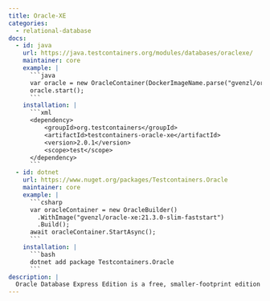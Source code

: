 ```yaml
---
title: Oracle-XE
categories:
  - relational-database
docs:
  - id: java
    url: https://java.testcontainers.org/modules/databases/oraclexe/
    maintainer: core
    example: |
      ```java
      var oracle = new OracleContainer(DockerImageName.parse("gvenzl/oracle-xe:21-slim-faststart"));
      oracle.start();
      ```
    installation: |
      ```xml
      <dependency>
          <groupId>org.testcontainers</groupId>
          <artifactId>testcontainers-oracle-xe</artifactId>
          <version>2.0.1</version>
          <scope>test</scope>
      </dependency>
      ```
  - id: dotnet
    url: https://www.nuget.org/packages/Testcontainers.Oracle
    maintainer: core
    example: |
      ```csharp
      var oracleContainer = new OracleBuilder()
        .WithImage("gvenzl/oracle-xe:21.3.0-slim-faststart")
        .Build();
      await oracleContainer.StartAsync();
      ```
    installation: |
      ```bash
      dotnet add package Testcontainers.Oracle
      ```
description: |
  Oracle Database Express Edition is a free, smaller-footprint edition of Oracle Database.
---
```

